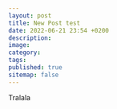 ```yaml
---
layout: post
title: New Post test
date: 2022-06-21 23:54 +0200
description:
image:
category: 
tags:
published: true
sitemap: false
---
```


Tralala